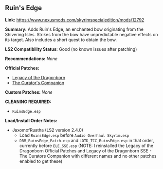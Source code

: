 ## Ruin's Edge

**Link:** https://www.nexusmods.com/skyrimspecialedition/mods/12792

**Summary:** Adds Ruin's Edge, an enchanted bow originating from the Shivering Isles. Strikes from the bow have unpredictable negative effects on its target.  Also includes a short quest to obtain the bow. 

**LS2 Compatibility Status:** Good (no known issues after patching)

**Recommendations:** 
_None_

**Official Patches:**
* [Legacy of the Dragonborn](https://www.nexusmods.com/skyrimspecialedition/mods/30980)
* [The Curator's Companion](https://www.nexusmods.com/skyrimspecialedition/mods/38529)

**Custom Patches:**
_None_

**CLEANING REQUIRED:**
* `RuinsEdge.esp`

**Load/Install Order Notes:**
* JaxomofRuatha (LS2 version 2.4.0)
  * Load `RuinsEdge.esp` before `Audio Overhaul Skyrim.esp`
  * `DBM_RuinsEdge_Patch.esp` and `LOTD_TCC_RuinsEdge.esp` in that order, currently before `ELE_SSE.esp` (NOTE: I reinstalled the Legacy of the Dragonborn Official Patches and Legacy of the Dragonborn SSE - The Curators Companion with different names and no other patches enabled to get these)